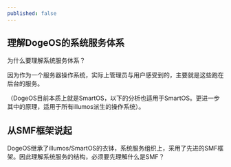 ```yaml
---
published: false
---
```


## 理解DogeOS的系统服务体系

为什么要理解系统服务体系？

因为作为一个服务器操作系统，实际上管理员与用户感受到的，主要就是这些跑在后台的服务。

（DogeOS目前本质上就是SmartOS，以下的分析也适用于SmartOS。更进一步其中的原理，适用于所有illumos派生的操作系统）。

## 从SMF框架说起

DogeOS继承了illumos/SmartOS的衣钵，系统服务组织上，采用了先进的SMF框架。因此理解系统服务的结构，必须要先理解什么是SMF？
